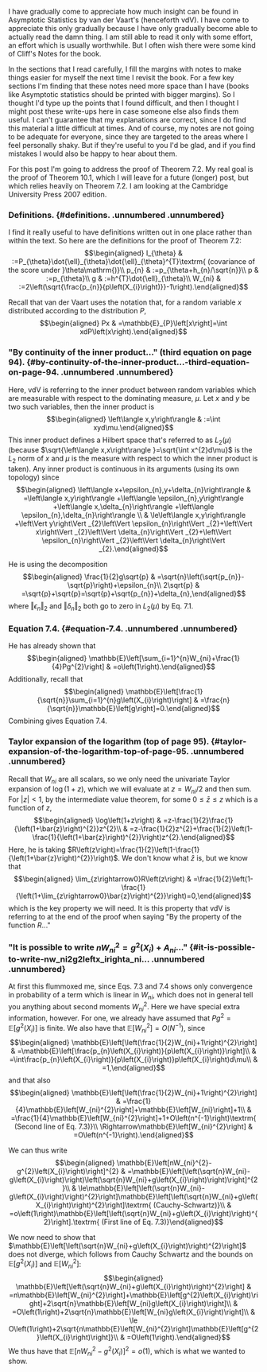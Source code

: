 I have gradually come to appreciate how much insight can be found in
Asymptotic Statistics by van der Vaart's (henceforth vdV). I have come
to appreciate this only gradually because I have only gradually become
able to actually read the damn thing. I am still able to read it only
with some effort, an effort which is usually worthwhile. But I often
wish there were some kind of Cliff's Notes for the book.

In the sections that I read carefully, I fill the margins with notes to
make things easier for myself the next time I revisit the book. For a
few key sections I'm finding that these notes need more space than I
have (books like Asymptotic statistics should be printed with bigger
margins). So I thought I'd type up the points that I found difficult,
and then I thought I might post these write-ups here in case someone
else also finds them useful. I can't guarantee that my explanations are
correct, since I do find this material a little difficult at times. And
of course, my notes are not going to be adequate for everyone, since
they are targeted to the areas where I feel personally shaky. But if
they're useful to you I'd be glad, and if you find mistakes I would also
be happy to hear about them.

For this post I'm going to address the proof of Theorem 7.2. My real
goal is the proof of Theorem 10.1, which I will leave for a future
(longer) post, but which relies heavily on Theorem 7.2. I am looking at
the Cambridge University Press 2007 edition.

### Definitions. {#definitions. .unnumbered .unnumbered}

I find it really useful to have definitions written out in one place
rather than within the text. So here are the definitions for the proof
of Theorem 7.2: $$\begin{aligned}
I_{\theta} & :=P_{\theta}\dot{\ell}_{\theta}\dot{\ell}_{\theta}^{T}\textrm{ (covariance of the score under }\theta\mathrm{)}\\
p_{n} & :=p_{\theta+h_{n}/\sqrt{n}}\\
p & :=p_{\theta}\\
g & :=h^{T}\dot{\ell}_{\theta}\\
W_{ni} & :=2\left(\sqrt{\frac{p_{n}}{p\left(X_{i}\right)}}-1\right).\end{aligned}$$

Recall that van der Vaart uses the notation that, for a random variable
$x$ distributed according to the distribution $P$, $$\begin{aligned}
Px & =\mathbb{E}_{P}\left[x\right]=\int xdP\left(x\right).\end{aligned}$$

### "By continuity of the inner product\..." (third equation on page 94).  {#by-continuity-of-the-inner-product...-third-equation-on-page-94. .unnumbered .unnumbered}

Here, vdV is referring to the inner product between random variables
which are measurable with respect to the dominating measure, $\mu$. Let
$x$ and $y$ be two such variables, then the inner product is
$$\begin{aligned}
\left\langle x,y\right\rangle  & :=\int xyd\mu.\end{aligned}$$ This
inner product defines a Hilbert space that's referred to as
$L_{2}\left(\mu\right)$ (because
$\sqrt{\left\langle x,x\right\rangle }=\sqrt{\int x^{2}d\mu}$ is the
$L_{2}$ norm of $x$ and $\mu$ is the measure with respect to which the
inner product is taken). Any inner product is continuous in its
arguments (using its own topology) since $$\begin{aligned}
\left\langle x+\epsilon_{n},y+\delta_{n}\right\rangle  & =\left\langle x,y\right\rangle +\left\langle \epsilon_{n},y\right\rangle +\left\langle x,\delta_{n}\right\rangle +\left\langle \epsilon_{n},\delta_{n}\right\rangle \\
 & \le\left\langle x,y\right\rangle +\left\Vert y\right\Vert _{2}\left\Vert \epsilon_{n}\right\Vert _{2}+\left\Vert x\right\Vert _{2}\left\Vert \delta_{n}\right\Vert _{2}+\left\Vert \epsilon_{n}\right\Vert _{2}\left\Vert \delta_{n}\right\Vert _{2}.\end{aligned}$$

He is using the decomposition $$\begin{aligned}
\frac{1}{2}g\sqrt{p} & =\sqrt{n}\left(\sqrt{p_{n}}-\sqrt{p}\right)+\epsilon_{n}\\
2\sqrt{p} & =\sqrt{p}+\sqrt{p}=\sqrt{p}+\sqrt{p_{n}}+\delta_{n},\end{aligned}$$
where $\left\Vert \epsilon_{n}\right\Vert _{2}$ and
$\left\Vert \delta_{n}\right\Vert _{2}$ both go to zero in
$L_{2}\left(\mu\right)$ by Eq. 7.1.

### Equation 7.4. {#equation-7.4. .unnumbered .unnumbered}

He has already shown that $$\begin{aligned}
\mathbb{E}\left[\sum_{i=1}^{n}W_{ni}+\frac{1}{4}Pg^{2}\right] & =o\left(1\right).\end{aligned}$$
Additionally, recall that $$\begin{aligned}
\mathbb{E}\left[\frac{1}{\sqrt{n}}\sum_{i=1}^{n}g\left(X_{i}\right)\right] & =\frac{n}{\sqrt{n}}\mathbb{E}\left[g\right]=0.\end{aligned}$$
Combining gives Equation 7.4.

### Taylor expansion of the logarithm (top of page 95). {#taylor-expansion-of-the-logarithm-top-of-page-95. .unnumbered .unnumbered}

Recall that $W_{ni}$ are all scalars, so we only need the univariate
Taylor expansion of $\log\left(1+z\right)$, which we will evaluate at
$z=W_{ni}/2$ and then sum. For $\left|z\right|<1$, by the intermediate
value theorem, for some $0\le\bar{z}\le z$ which is a function of $z$,
$$\begin{aligned}
\log\left(1+z\right) & =z-\frac{1}{2}\frac{1}{\left(1+\bar{z}\right)^{2}}z^{2}\\
 & =z-\frac{1}{2}z^{2}+\frac{1}{2}\left(1-\frac{1}{\left(1+\bar{z}\right)^{2}}\right)z^{2}.\end{aligned}$$
Here, he is taking
$R\left(z\right)=\frac{1}{2}\left(1-\frac{1}{\left(1+\bar{z}\right)^{2}}\right)$.
We don't know what $\bar{z}$ is, but we know that $$\begin{aligned}
\lim_{z\rightarrow0}R\left(z\right) & =\frac{1}{2}\left(1-\frac{1}{\left(1+\lim_{z\rightarrow0}\bar{z}\right)^{2}}\right)=0,\end{aligned}$$
which is the key property we will need. It is this property that vdV is
referring to at the end of the proof when saying "By the property of the
function $R$\..."

### "It is possible to write $nW_{ni}^{2}=g^{2}\left(X_{i}\right)+A_{ni}$\..." {#it-is-possible-to-write-nw_ni2g2leftx_irighta_ni... .unnumbered .unnumbered}

At first this flummoxed me, since Eqs. 7.3 and 7.4 shows only
convergence in probability of a term which is linear in $W_{ni}$, which
does not in general tell you anything about second moments $W_{ni}^{2}$.
Here we have special extra information, however. For one, we already
have assumed that
$Pg^{2}=\mathbb{E}\left[g^{2}\left(X_{i}\right)\right]$ is finite. We
also have that $\mathbb{E}\left[W_{ni}^{2}\right]=O\left(N^{-1}\right),$
since $$\begin{aligned}
\mathbb{E}\left[\left(\frac{1}{2}W_{ni}+1\right)^{2}\right] & =\mathbb{E}\left[\frac{p_{n}\left(X_{i}\right)}{p\left(X_{i}\right)}\right]\\
 & =\int\frac{p_{n}\left(X_{i}\right)}{p\left(X_{i}\right)}p\left(X_{i}\right)d\mu\\
 & =1,\end{aligned}$$ and that also $$\begin{aligned}
\mathbb{E}\left[\left(\frac{1}{2}W_{ni}+1\right)^{2}\right] & =\frac{1}{4}\mathbb{E}\left[W_{ni}^{2}\right]+\mathbb{E}\left[W_{ni}\right]+1\\
 & =\frac{1}{4}\mathbb{E}\left[W_{ni}^{2}\right]+1+O\left(n^{-1}\right)\textrm{ (Second line of Eq. 7.3)}\\
\Rightarrow\mathbb{E}\left[W_{ni}^{2}\right] & =O\left(n^{-1}\right).\end{aligned}$$

We can thus write $$\begin{aligned}
\mathbb{E}\left[nW_{ni}^{2}-g^{2}\left(X_{i}\right)\right]^{2} & =\mathbb{E}\left[\left(\sqrt{n}W_{ni}-g\left(X_{i}\right)\right)\left(\sqrt{n}W_{ni}+g\left(X_{i}\right)\right)\right]^{2}\\
 & \le\mathbb{E}\left[\left(\sqrt{n}W_{ni}-g\left(X_{i}\right)\right)^{2}\right]\mathbb{E}\left[\left(\sqrt{n}W_{ni}+g\left(X_{i}\right)\right)^{2}\right]\textrm{ (Cauchy-Schwartz)}\\
 & =o\left(1\right)\mathbb{E}\left[\left(\sqrt{n}W_{ni}+g\left(X_{i}\right)\right)^{2}\right].\textrm{ (First line of Eq. 7.3)}\end{aligned}$$

We now need to show that
$\mathbb{E}\left[\left(\sqrt{n}W_{ni}+g\left(X_{i}\right)\right)^{2}\right]$
does not diverge, which follows from Cauchy Schwartz and the bounds on
$\mathbb{E}\left[g^{2}\left(X_{i}\right)\right]$ and
$\mathbb{E}\left[W_{ni}^{2}\right]$: $$\begin{aligned}
\mathbb{E}\left[\left(\sqrt{n}W_{ni}+g\left(X_{i}\right)\right)^{2}\right] & =n\mathbb{E}\left[W_{ni}^{2}\right]+\mathbb{E}\left[g^{2}\left(X_{i}\right)\right]+2\sqrt{n}\mathbb{E}\left[W_{ni}g\left(X_{i}\right)\right]\\
 & =O\left(1\right)+2\sqrt{n}\mathbb{E}\left[W_{ni}g\left(X_{i}\right)\right]\\
 & \le O\left(1\right)+2\sqrt{n\mathbb{E}\left[W_{ni}^{2}\right]\mathbb{E}\left[g^{2}\left(X_{i}\right)\right]}\\
 & =O\left(1\right).\end{aligned}$$ We thus have that
$\mathbb{E}\left[nW_{ni}^{2}-g^{2}\left(X_{i}\right)\right]^{2}=o\left(1\right)$,
which is what we wanted to show.
